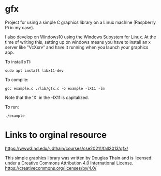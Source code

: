 # gfx
Project for using a simple C graphics library on a Linux machine (Raspberry Pi in my case).

I also develop on Windows10 using the Windows Subystem for Linux. At the time of writing this, setting up on windows means you have to install an x server like "VcXsrv" and have it running when you launch your graphics app.

To install x11:
```
sudo apt install libx11-dev
```

To compile:
```
gcc example.c ./lib/gfx.c -o example -lX11 -lm
```
Note that the 'X' in the -lX11 is capitalized.

To run:
```
./example
```

# Links to orginal resource

https://www3.nd.edu/~dthain/courses/cse20211/fall2013/gfx/

This simple graphics library was written by Douglas Thain and is licensed under a Creative Commons Attribution 4.0 International License.  https://creativecommons.org/licenses/by/4.0/
